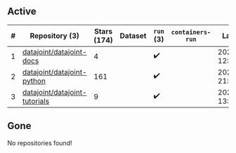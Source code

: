 ## Active
| # | Repository (3) | Stars (174) | Dataset | `run` (3) | `containers-run` | Last Modified |
| --- | --- | --- | --- | --- | --- | --- |
| 1 | [datajoint/datajoint-docs](https://github.com/datajoint/datajoint-docs) | 4 |  | :heavy_check_mark: |  | 2024-04-15 12:50:26+00:00 |
| 2 | [datajoint/datajoint-python](https://github.com/datajoint/datajoint-python) | 161 |  | :heavy_check_mark: |  | 2024-04-24 21:22:29+00:00 |
| 3 | [datajoint/datajoint-tutorials](https://github.com/datajoint/datajoint-tutorials) | 9 |  | :heavy_check_mark: |  | 2024-04-16 13:25:44+00:00 |

## Gone
No repositories found!
